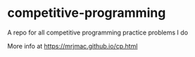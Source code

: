 # competitive-programming

A repo for all competitive programming practice problems I do

More info at https://mrjmac.github.io/cp.html
